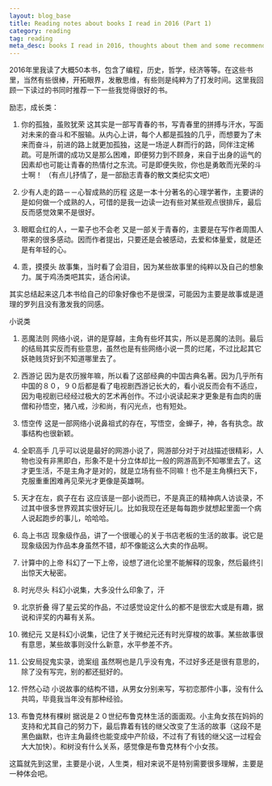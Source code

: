 ```yaml
---
layout: blog_base
title: Reading notes about books I read in 2016 (Part 1)
category: reading
tag: reading
meta_desc: books I read in 2016, thoughts about them and some recommendations；2016年我读过的书的书评和一些推荐，　第一部分
---
```


2016年里我读了大概50本书，包含了编程，历史，哲学，经济等等。在这些书里，当然有些很棒，开拓眼界，发散思维，有些则是纯粹为了打发时间。这里我回顾一下读过的书同时推荐一下一些我觉得很好的书。

励志，成长类：
1. 你的孤独，虽败犹荣
    这其实是一部写青春的书，写青春里的拼搏与汗水，写面对未来的奋斗和不服输。从内心上讲，每个人都是孤独的几乎，而想要为了未来而奋斗，前进的路上就更加孤独，这是一场逆人群而行的路，同伴注定稀疏。可是所谓的成功又是那么困难，即便努力到不顾身，来自于出身的运气的因素却也可能让青春的热情付之东流。可是即便失败，你也是勇敢而光荣的斗士啊！
    （有点儿抒情了，是一部励志青春的散文类纪实文吧）

2. 少有人走的路－－心智成熟的历程
    这是一本十分著名的心理学著作，主要讲的是如何做一个成熟的人，可惜的是我一边读一边有些对某些观点很排斥，最后反而感觉效果不是很好。

3. 眼眶会红的人，一辈子也不会老
    又是一部关于青春的，主要是在写作者周围人带来的很多感动。因而作者提出，只要还是会被感动，去爱和体量爱，就是还是有年轻的心。

4. 乖，摸摸头
    故事集，当时看了会泪目，因为某些故事里的纯粹以及自己的想象力。属于鸡汤类吧其实，适合闲读。

其实总结起来这几本书给自己的印象好像也不是很深，可能因为主要是故事或是道理的罗列且没有激发我的同感。

小说类
1. 恶魔法则
    网络小说，讲的是穿越，主角有些坏其实，所以是恶魔的法则。最后的结局其实反而有些意思，虽然也是有些网络小说一贯的烂尾，不过比起其它妖艳贱货好到不知道哪里去了。

2. 西游记
    因为是农历猴年嘛，所以看了这部经典的中国古典名著。因为几乎所有中国的８０，９０后都是看了电视剧西游记长大的，看小说反而会有不适应，因为电视剧已经经过极大的艺术再创作。不过小说读起来才更象是有血肉的唐僧和孙悟空，猪八戒，沙和尚，有闪光点，也有短处。

3. 悟空传
    这是一部网络小说鼻祖式的存在，写悟空，金蝉子，神，各有执念。故事结构也很新颖。

4. 全职高手
    几乎可以说是最好的网游小说了，网游部分对于对战描述很精彩，人物也没有非黑即白，形象不是十分立体却比一般的网游高到不知哪里去了。这才更生活，不是主角才是对的，就是立场有些不同嘛！也不是主角横扫天下，克服重重困难再见荣光才更像是英雄啊。

5. 天才在左，疯子在右
    这应该是一部小说而已，不是真正的精神病人访谈录，不过其中很多世界观其实很好玩儿。比如我现在还是每每跑步就想起里面一个病人说起跑步的事儿，哈哈哈。

6. 岛上书店
    现象级作品，讲了一个很暖心的关于书店老板的生活的故事。说它是现象级因为作品本身虽然不错，却不像能这么大卖的作品啊。

7. 计算中的上帝
    科幻了一下上帝，设想了进化论里不能解释的现象，然后最终引出惊天大秘密。

8. 时光尽头
    科幻小说集，大多没什么印象了，汗

9. 北京折叠
    得了星云奖的作品，不过感觉设定什么的都不是很宏大或是有趣，据说和评奖的内幕有关系。

10. 微纪元
    又是科幻小说集，记住了关于微纪元还有时光穿梭的故事。某些故事很有意思，某些故事则没什么新意，水平参差不齐。

11. 公安局捉鬼实录，诡案组
    虽然啊也是几乎没有鬼，不过好多还是很有意思的，除了没有写完，别的都还挺好的。

12. 怦然心动
    小说故事的结构不错，从男女分别来写，写初恋那件小事，没有什么共鸣，毕竟我当年没有那种经验。

13. 布鲁克林有棵树
    据说是２０世纪布鲁克林生活的面面观。小主角女孩在妈妈的支持和尤其自己的努力下，最后靠着有钱的继父改变了生活的故事（这段不是黑色幽默，也许主角最终也能变成中产阶级，不过有了有钱的继父这一过程会大大加快）。和树没有什么关系，感觉像是布鲁克林有个小女孩。

这篇就先到这里，主要是小说，人生类，相对来说不是特别需要很多理解，主要是一种体会吧。
